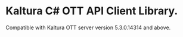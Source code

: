 # Kaltura C# OTT API Client Library.
Compatible with Kaltura OTT server version 5.3.0.14314 and above.
